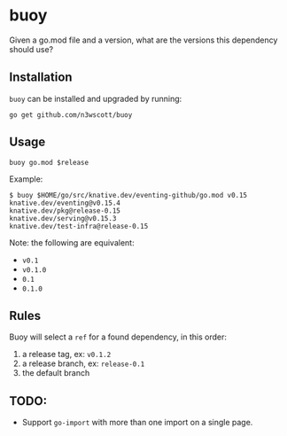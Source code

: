 # buoy

Given a go.mod file and a version, what are the versions this dependency should use?

## Installation

`buoy` can be installed and upgraded by running:

```shell
go get github.com/n3wscott/buoy
```

## Usage

```
buoy go.mod $release
```

Example: 

```shell
$ buoy $HOME/go/src/knative.dev/eventing-github/go.mod v0.15
knative.dev/eventing@v0.15.4
knative.dev/pkg@release-0.15
knative.dev/serving@v0.15.3
knative.dev/test-infra@release-0.15
```

Note: the following are equivalent: 

- `v0.1`
- `v0.1.0`
- `0.1`
- `0.1.0`
 

## Rules

Buoy will select a `ref` for a found dependency, in this order:

1. a release tag, ex: `v0.1.2`
1. a release branch, ex: `release-0.1`
1. the default branch

## TODO:

- Support `go-import` with more than one import on a single page.
